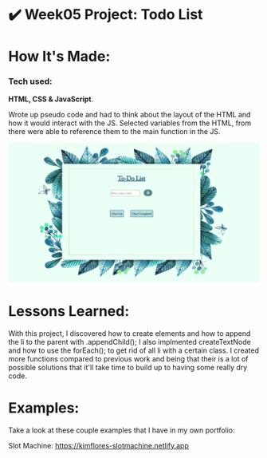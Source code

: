 # ✔️ Week05 Project: Todo List

# How It's Made:
### Tech used: 
**HTML, CSS & JavaScript**. 

Wrote up pseudo code and had to think about the layout of the HTML and how it would interact with the JS. Selected variables from the HTML, from there were able to reference them to the main function in the JS.

![To Do List Final](todo.png)




# Lessons Learned:
With this project, I discovered how to create elements and how to append the li to the parent with .appendChild(); I also implmented createTextNode and how to use the forEach(); to get rid of all li with a certain class. I created more functions compared to previous work and being that their is a lot of possible solutions that it'll take time to build up to having some really dry code. 

# Examples:

Take a look at these couple examples that I have in my own portfolio:

Slot Machine:  https://kimflores-slotmachine.netlify.app
